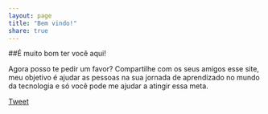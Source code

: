 ```yaml
---
layout: page
title: "Bem vindo!"
share: true
---
```


##É muito bom ter você aqui!

Agora posso te pedir um favor? Compartilhe com os seus amigos esse site, meu
objetivo é ajudar as pessoas na sua jornada de aprendizado no mundo da tecnologia
e só você pode me ajudar a atingir essa meta.

<div class="fb-share-button" data-href="https://folksilva.github.io" data-layout="button_count"></div>

<a href="https://twitter.com/share" class="twitter-share-button" data-url="https://folksilva.github.io" data-via="folksilva">Tweet</a>
<script>!function(d,s,id){var js,fjs=d.getElementsByTagName(s)[0],p=/^http:/.test(d.location)?'http':'https';if(!d.getElementById(id)){js=d.createElement(s);js.id=id;js.src=p+'://platform.twitter.com/widgets.js';fjs.parentNode.insertBefore(js,fjs);}}(document, 'script', 'twitter-wjs');</script>

<div class="g-plus" data-action="share" data-annotation="bubble" data-href="https://folksilva.github.io"></div>